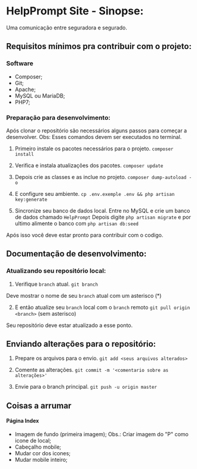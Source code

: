 # HelpPrompt Site - Sinopse:
Uma comunicação entre seguradora e segurado.

## Requisitos mínimos pra contribuir com o projeto:
### Software
+ Composer;
+ Git;
+ Apache;
+ MySQL ou MariaDB;
+ PHP7;

### Preparação para desenvolvimento:
Após clonar o repositório são necessários alguns passos para começar a desenvolver.
Obs: Esses comandos devem ser executados no terminal.

1. Primeiro instale os pacotes necessários para o projeto.
`composer install`

2. Verifica e instala atualizações dos pacotes.
`composer update`

3. Depois crie as classes e as inclue no projeto.
`composer dump-autoload -o`

4. E configure seu ambiente.
`cp .env.exemple .env && php artisan key:generate`

5. Sincronize seu banco de dados local.
Entre no MySQL e crie um banco de dados chamado `HelpPrompt`
Depois digite `php artisan migrate`
e por ultimo alimente o banco com `php artisan db:seed`


Após isso você deve estar pronto para contribuir com o codigo.
## Documentação de desenvolvimento:


### Atualizando seu repositório local:

1. Verifique `branch` atual.
`git branch`

Deve mostrar o nome de seu `branch` atual com um asterisco (*)

2. E então atualize seu `branch` local com o `branch` remoto
`git pull origin <branch>` (sem asterisco)

Seu repositório deve estar atualizado a esse ponto.

## Enviando alterações para o repositório:

1. Prepare os arquivos para o envio.
`git add <seus arquivos alterados>`

2. Comente as alterações.
`git commit -m '<comentario sobre as alterações>'`

3. Envie para o branch principal.
`git push -u origin master`


## Coisas a arrumar
#### Página Index
+ Imagem de fundo (primeira imagem);
Obs.: Criar imagem do "P" como icone de local; 
+ Cabeçalho mobile;
+ Mudar cor dos icones;
+ Mudar mobile inteiro;